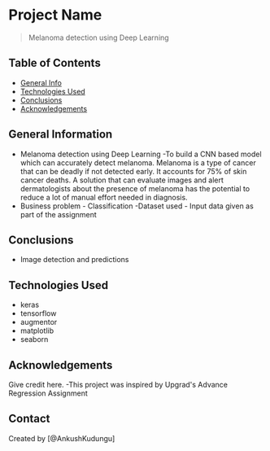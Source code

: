 # Project Name
>Melanoma detection using Deep Learning


## Table of Contents
* [General Info](#general-information)
* [Technologies Used](#technologies-used)
* [Conclusions](#conclusions)
* [Acknowledgements](#acknowledgements)

<!-- You can include any other section that is pertinent to your problem -->

## General Information
- Melanoma detection using Deep Learning
-To build a CNN based model which can accurately detect melanoma. Melanoma is a type of cancer that can be deadly if not detected early. It accounts for 75% of skin cancer deaths. A solution that can evaluate images and alert dermatologists about the presence of melanoma has the potential to reduce a lot of manual effort needed in diagnosis.
- Business problem - Classification
-Dataset used - Input data given as part of the assignment



## Conclusions
- Image detection and predictions



## Technologies Used
- keras
- tensorflow
- augmentor
- matplotlib
- seaborn 




## Acknowledgements
Give credit here.
-This project was inspired by Upgrad's Advance Regression Assignment



## Contact
Created by [@AnkushKudungu]